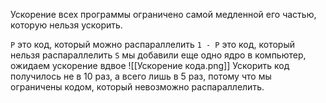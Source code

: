 Ускорение всех программы ограничено самой медленной его частью, которую нельзя ускорить.

`P` это код, который можно распараллелить
`1 - P` это код, который нельзя распараллелить
`S` мы добавили еще одно ядро в компьютер, ожидаем ускорение вдвое
![[Ускорение кода.png]]
Ускорить код получилось не в 10 раз, а всего лишь в 5 раз, потому что мы ограничены кодом, который невозможно распараллелить.